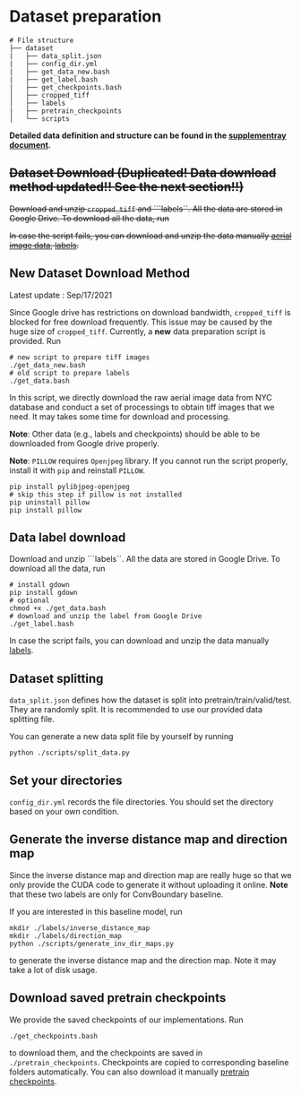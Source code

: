 # Dataset preparation
```
# File structure
├── dataset
|   ├── data_split.json
|   ├── config_dir.yml
|   ├── get_data_new.bash
|   ├── get_label.bash
|   ├── get_checkpoints.bash
│   ├── cropped_tiff
│   ├── labels
|   ├── pretrain_checkpoints
│   └── scripts
```

**Detailed data definition and structure can be found in the [supplementray document](./topoboundary_supplementary.pdf).**

## ~~Dataset Download (Duplicated! Data download method updated!! See the next section!!)~~
~~Download and unzip ```cropped_tiff``` and ```labels``. All the data are stored in Google Drive. To download all the data, run~~
<!-- ```
# install gdown
pip install gdown
# optional 
chmod +x ./get_data.bash
# download and unzip the data from Google Drive
./get_data.bash
``` -->
~~In case the script fails, you can download and unzip the data manually [aerial image data](https://drive.google.com/file/d/1xasG1LEeBuB-MmdiMGaX1jgZN8ThW3Jd/view?usp=sharing), [labels](https://drive.google.com/file/d/1XoAjhkwbO6IaYURikrKteA17NVlLoyf8/view?usp=sharing).~~

## New Dataset Download Method 
Latest update : Sep/17/2021

Since Google drive has restrictions on download bandwidth, ```cropped_tiff``` is blocked for free download frequently. This issue may be caused by the huge size of ```cropped_tiff```. Currently, a **new** data preparation script is provided. Run 
```
# new script to prepare tiff images
./get_data_new.bash
# old script to prepare labels
./get_data.bash
```
In this script, we directly download the raw aerial image data from NYC database and conduct a set of processings to obtain tiff images that we need. It may takes some time for download and processing.
<!-- The script should be able to work properly, but it has not been fully verified at this stage. Report bugs in issue if necessary. Our team will try our best to fix them. More test will be conducted in the future. -->

**Note**: Other data (e.g., labels and checkpoints) should be able to be downloaded from Google drive properly.

**Note**: ```PILLOW``` requires ```Openjpeg``` library. If you cannot run the script properly, install it with ```pip``` and reinstall ```PILLOW```.
```
pip install pylibjpeg-openjpeg
# skip this step if pillow is not installed
pip uninstall pillow
pip install pillow
```
## Data label download
Download and unzip ```labels``. All the data are stored in Google Drive. To download all the data, run
```
# install gdown
pip install gdown
# optional 
chmod +x ./get_data.bash
# download and unzip the label from Google Drive
./get_label.bash
```
In case the script fails, you can download and unzip the data manually [labels](https://drive.google.com/file/d/1XoAjhkwbO6IaYURikrKteA17NVlLoyf8/view?usp=sharing).

## Dataset splitting
 ```data_split.json``` defines how the dataset is split into pretrain/train/valid/test. They are randomly split. It is recommended to use our provided data splitting file.
 
You can generate a new data split file by yourself by running
```
python ./scripts/split_data.py
```


## Set your directories
```config_dir.yml``` records the file directories. You should set the directory based on your own condition.

## Generate the inverse distance map and direction map
Since the inverse distance map and direction map are really huge so that we only provide the CUDA code to generate it without uploading it online. **Note** that these two labels are only for ConvBoundary baseline. 

If you are interested in this baseline model, run 
```
mkdir ./labels/inverse_distance_map
mkdir ./labels/direction_map
python ./scripts/generate_inv_dir_maps.py
```
to generate the inverse distance map and the direction map. Note it may take a lot of disk usage.

## Download saved pretrain checkpoints
We provide the saved checkpoints of our implementations. Run 
```
./get_checkpoints.bash
```
to download them, and the checkpoints are saved in ```./pretrain_checkpoints```. Checkpoints are copied to corresponding baseline folders automatically. You can also download it manually [pretrain checkpoints](https://drive.google.com/file/d/1OT8Vrj1QiT7zFgu-D4ZcN4dRR62U31CL/view?usp=sharing).